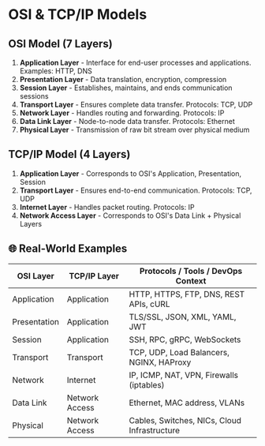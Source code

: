 
# OSI & TCP/IP Models

## OSI Model (7 Layers)
1. **Application Layer** - Interface for end-user processes and applications. Examples: HTTP, DNS
2. **Presentation Layer** - Data translation, encryption, compression
3. **Session Layer** - Establishes, maintains, and ends communication sessions
4. **Transport Layer** - Ensures complete data transfer. Protocols: TCP, UDP
5. **Network Layer** - Handles routing and forwarding. Protocols: IP
6. **Data Link Layer** - Node-to-node data transfer. Protocols: Ethernet
7. **Physical Layer** - Transmission of raw bit stream over physical medium

## TCP/IP Model (4 Layers)
1. **Application Layer** - Corresponds to OSI's Application, Presentation, Session
2. **Transport Layer** - Ensures end-to-end communication. Protocols: TCP, UDP
3. **Internet Layer** - Handles packet routing. Protocols: IP
4. **Network Access Layer** - Corresponds to OSI's Data Link + Physical Layers

## 🌐 Real-World Examples

| OSI Layer       | TCP/IP Layer     | Protocols / Tools / DevOps Context           |
|----------------|------------------|----------------------------------------------|
| Application    | Application      | HTTP, HTTPS, FTP, DNS, REST APIs, cURL       |
| Presentation   | Application      | TLS/SSL, JSON, XML, YAML, JWT                |
| Session        | Application      | SSH, RPC, gRPC, WebSockets                   |
| Transport      | Transport        | TCP, UDP, Load Balancers, NGINX, HAProxy     |
| Network        | Internet         | IP, ICMP, NAT, VPN, Firewalls (iptables)     |
| Data Link      | Network Access   | Ethernet, MAC address, VLANs                 |
| Physical       | Network Access   | Cables, Switches, NICs, Cloud Infrastructure |
